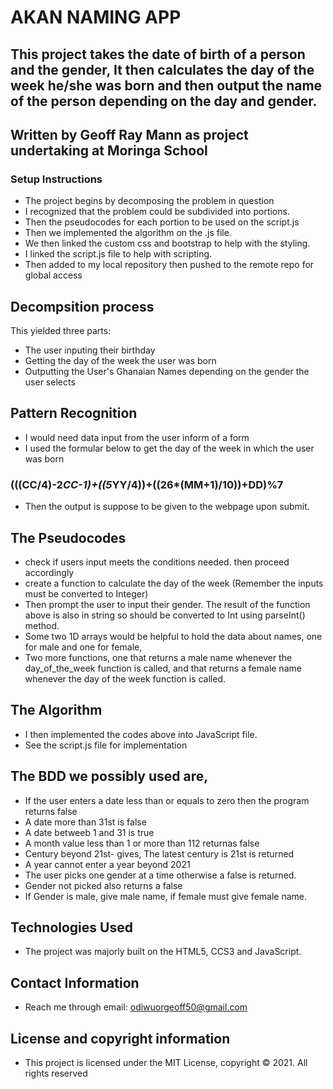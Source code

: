 # AKAN NAMING APP
## This project takes the date of birth of a person and the gender, It then calculates the day of the week he/she was born and then output the name of the person depending on the day and gender.
## Written by Geoff Ray Mann as project undertaking at Moringa School
### Setup Instructions
* The project begins by decomposing the problem in question
* I recognized that the problem could be subdivided into portions.
* Then the pseudocodes for each portion to be used on the script.js
* Then we implemented the algorithm on the .js file.
* We then linked the custom css and bootstrap to help with the styling.
* I linked the script.js file to help with scripting.
* Then added to my local repository then pushed to the remote repo for global access

## Decompsition process
This yielded three parts:
* The user inputing their birthday
* Getting the day of the week the user was born
* Outputting the User's Ghanaian Names depending on the gender the user selects
## Pattern Recognition
* I would need data input from the user inform of a form
* I used the formular below to get the day of the week in which the user was born

### (((CC/4)-2*CC-1)+((5*YY/4))+((26*(MM+1)/10))+DD)%7

* Then the output is suppose to be given to the webpage upon submit.

## The Pseudocodes
* check if users input meets the conditions needed. then proceed accordingly
* create a function to calculate the day of the week (Remember the inputs must be converted to Integer)
* Then prompt the user to input their gender. The result of the function above is also in string so should be converted to Int using parseInt() method.
* Some two 1D arrays would be helpful to hold the data about names, one for male and one for female,
* Two more functions, one that returns a male name whenever the day_of_the_week function is called, and that returns a female name whenever the day of the week function is called.

## The Algorithm
* I then implemented the codes above into JavaScript file.
* See the script.js file for implementation

## The BDD we possibly used are,
* If the user enters a date less than or equals to zero then the program returns false
* A date more than 31st is false
* A date betweeb 1 and 31 is true
* A  month value less than 1 or more than 112 returnas false
* Century beyond 21st- gives, The latest century is 21st is returned
* A year cannot enter a year beyond 2021
* The user picks one gender at a time otherwise a false is returned.
* Gender not picked also returns a false
* If Gender is male, give male name, if female must give female name.

## Technologies Used
* The project was majorly built on the HTML5, CCS3 and JavaScript.
## Contact Information
* Reach me through email: odiwuorgeoff50@gmail.com
## License and copyright information
* This project is licensed under the MIT License, copyright &copy; 2021. All rights reserved

